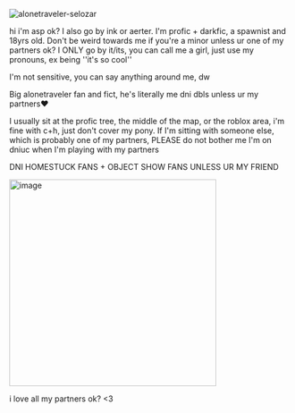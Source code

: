![alonetraveler-selozar](https://github.com/user-attachments/assets/11e997e5-344a-41ef-921a-4a2b7bb19e42)


hi i'm asp ok? I also go by ink or aerter. I'm profic + darkfic, a spawnist and 18yrs old. Don't be weird towards me if you're a minor unless ur one of my partners ok? I ONLY go by it/its, you can call me a girl, just use my pronouns, ex being ''it's so cool''

I'm not sensitive, you can say anything around me, dw

Big alonetraveler fan and fict, he's literally me dni dbls unless ur my partners❤ 

I usually sit at the profic tree, the middle of the map, or the roblox area, i'm fine with c+h, just don't cover my pony. If I'm sitting with someone else, which is probably one of my partners, PLEASE do not bother me I'm on dniuc when I'm playing with my partners

DNI HOMESTUCK FANS + OBJECT SHOW FANS UNLESS UR MY FRIEND

<img width="370" height="370" alt="image" src="https://github.com/user-attachments/assets/688926be-691f-4b9b-b309-9befe5aa4be6" />

i love all my partners ok? <3 

